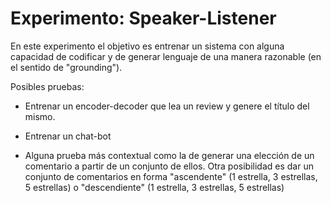 # Experimento: Speaker-Listener

En este experimento el objetivo es entrenar un sistema con alguna capacidad de codificar y de generar lenguaje de una manera razonable (en el sentido de "grounding").

Posibles pruebas:

* Entrenar un encoder-decoder que lea un review y genere el título del mismo.

* Entrenar un chat-bot

* Alguna prueba más contextual como la de generar una elección de un comentario a partir de un conjunto de ellos. Otra posibilidad es dar un conjunto de comentarios en forma "ascendente" (1 estrella, 3 estrellas, 5 estrellas) o "descendiente" (1 estrella, 3 estrellas, 5 estrellas)